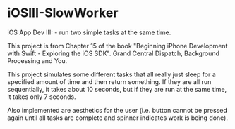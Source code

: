 # iOSIII-SlowWorker
iOS App Dev III:  - run two simple tasks at the same time.  

This project is from Chapter 15 of the book "Beginning iPhone Development with Swift -
Exploring the iOS SDK".  Grand Central Dispatch, Background Processing and You.

This project simulates some different tasks that all really just sleep for a specified
amount of time and then return something.  If they are all run sequentially, it takes
about 10 seconds, but if they are run at the same time, it takes only 7 seconds.

Also implemented are aesthetics for the user (i.e. button cannot be pressed again
until all tasks are complete and spinner indicates work is being done).
